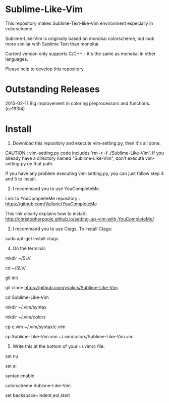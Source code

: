 Sublime-Like-Vim
================

This repository makes Sublime-Text-like-Vim environment especially in colorscheme.

Sublime-Like-Vim is originally based on monokai colorscheme, but look more similar with Sublime Text than monokai.

Current version only supports C/C++ - it's the same as monokai in other languages.

Please help to develop this repository.

Outstanding Releases
===============
2015-02-11   Big improvement in coloring preprocessors and functions. (cc193f4)

Install
================
1. Download this repository and execute vim-setting.py, then it's all done.

  CAUTION : vim-setting.py code includes 'rm -r -f ./Sublime-Like-Vim'. If you already have a directory named   "Sublime-Like-Vim", don't execute vim-setting.py on that path.

  If you have any problem executing vim-setting.py, you can just follow step 4 and 5 to install.


2. I recommand you to use YouCompleteMe.
  
  Link to YouCompleteMe repository : https://github.com/Valloric/YouCompleteMe

  This link clearly explains how to install : http://christopherpoole.github.io/setting-up-vim-with-YouCompleteMe/


3. I recommand you to use Ctags. To install Ctags:

  sudo apt-get install ctags
  
  
4. On the terminal:
  
  mkdir ~/SLV
  
  cd ~/SLV/
  
  git init
  
  git clone https://github.com/ysokcs/Sublime-Like-Vim
  
  cd Sublime-Like-Vim

  mkdir ~/.vim/syntax
  
  mkdir ~/.vim/colors

  cp c.vim ~/.vim/syntax/c.vim
  
  cp Sublime-Like-Vim.vim ~/.vim/colors/Sublime-Like-Vim.vim
  

5. Write this at the bottom of your ~/.vimrc file:

  set nu
  
  set ai
  
  syntax enable
  
  colorscheme Sublime-Like-Vim
  
  set backspace=indent,eol,start
  
  
